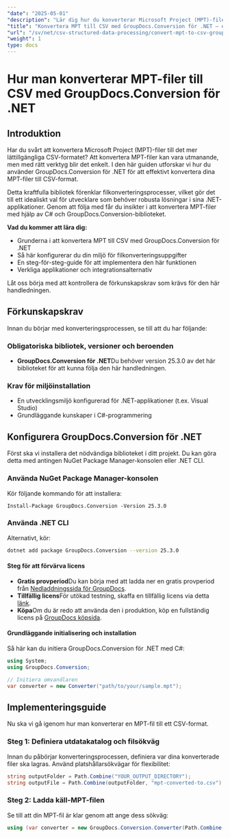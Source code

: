 ```yaml
---
"date": "2025-05-01"
"description": "Lär dig hur du konverterar Microsoft Project (MPT)-filer till CSV med GroupDocs.Conversion för .NET. Den här guiden ger en detaljerad steg-för-steg-process för sömlös filkonvertering."
"title": "Konvertera MPT till CSV med GroupDocs.Conversion för .NET – en steg-för-steg-guide"
"url": "/sv/net/csv-structured-data-processing/convert-mpt-to-csv-groupdocs-dotnet/"
"weight": 1
type: docs
---
```

# Hur man konverterar MPT-filer till CSV med GroupDocs.Conversion för .NET

## Introduktion

Har du svårt att konvertera Microsoft Project (MPT)-filer till det mer lättillgängliga CSV-formatet? Att konvertera MPT-filer kan vara utmanande, men med rätt verktyg blir det enkelt. I den här guiden utforskar vi hur du använder GroupDocs.Conversion för .NET för att effektivt konvertera dina MPT-filer till CSV-format.

Detta kraftfulla bibliotek förenklar filkonverteringsprocesser, vilket gör det till ett idealiskt val för utvecklare som behöver robusta lösningar i sina .NET-applikationer. Genom att följa med får du insikter i att konvertera MPT-filer med hjälp av C# och GroupDocs.Conversion-biblioteket.

**Vad du kommer att lära dig:**
- Grunderna i att konvertera MPT till CSV med GroupDocs.Conversion för .NET
- Så här konfigurerar du din miljö för filkonverteringsuppgifter
- En steg-för-steg-guide för att implementera den här funktionen
- Verkliga applikationer och integrationsalternativ

Låt oss börja med att kontrollera de förkunskapskrav som krävs för den här handledningen.

## Förkunskapskrav

Innan du börjar med konverteringsprocessen, se till att du har följande:

### Obligatoriska bibliotek, versioner och beroenden
- **GroupDocs.Conversion för .NET**Du behöver version 25.3.0 av det här biblioteket för att kunna följa den här handledningen.
  

### Krav för miljöinstallation
- En utvecklingsmiljö konfigurerad för .NET-applikationer (t.ex. Visual Studio)
- Grundläggande kunskaper i C#-programmering

## Konfigurera GroupDocs.Conversion för .NET

Först ska vi installera det nödvändiga biblioteket i ditt projekt. Du kan göra detta med antingen NuGet Package Manager-konsolen eller .NET CLI.

### Använda NuGet Package Manager-konsolen
Kör följande kommando för att installera:
```shell
Install-Package GroupDocs.Conversion -Version 25.3.0
```

### Använda .NET CLI
Alternativt, kör:
```bash
dotnet add package GroupDocs.Conversion --version 25.3.0
```

#### Steg för att förvärva licens
- **Gratis provperiod**Du kan börja med att ladda ner en gratis provperiod från [Nedladdningssida för GroupDocs](https://releases.groupdocs.com/conversion/net/).
- **Tillfällig licens**För utökad testning, skaffa en tillfällig licens via detta [länk](https://purchase.groupdocs.com/temporary-license/).
- **Köpa**Om du är redo att använda den i produktion, köp en fullständig licens på [GroupDocs köpsida](https://purchase.groupdocs.com/buy).

#### Grundläggande initialisering och installation
Så här kan du initiera GroupDocs.Conversion för .NET med C#:
```csharp
using System;
using GroupDocs.Conversion;

// Initiera omvandlaren
var converter = new Converter("path/to/your/sample.mpt");
```

## Implementeringsguide

Nu ska vi gå igenom hur man konverterar en MPT-fil till ett CSV-format.

### Steg 1: Definiera utdatakatalog och filsökväg

Innan du påbörjar konverteringsprocessen, definiera var dina konverterade filer ska lagras. Använd platshållarsökvägar för flexibilitet:
```csharp
string outputFolder = Path.Combine("YOUR_OUTPUT_DIRECTORY");
string outputFile = Path.Combine(outputFolder, "mpt-converted-to.csv");
```

### Steg 2: Ladda käll-MPT-filen

Se till att din MPT-fil är klar genom att ange dess sökväg:
```csharp
using (var converter = new GroupDocs.Conversion.Converter(Path.Combine("YOUR_DOCUMENT_DIRECTORY\